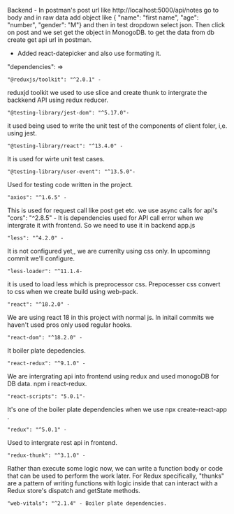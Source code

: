 Backend - In postman's post url like http://localhost:5000/api/notes go to body and in raw data add object like { "name": "first name", "age": "number", "gender": "M"} and then in test dropdown select json. Then click on post and we set get the object in MonogoDB. to get the data from db create get api url in postman. 

* Added react-datepicker and also use formating it.


"dependencies": =>

    "@reduxjs/toolkit": "^2.0.1" - 
  reduxjd toolkit we used to use slice and create thunk to intergrate the backkend API using redux reducer.
    
    "@testing-library/jest-dom": "^5.17.0"- 
  it used being used to write the unit test of the components of client foler, i,e. using jest.
    
    "@testing-library/react": "^13.4.0" - 
  It is used for wirte unit test cases. 
    
    "@testing-library/user-event": "^13.5.0"- 
  Used for testing code written in the project.
    
    "axios": "^1.6.5" - 
  This is used for request call like post get etc. we use async calls for api's
    "cors": "^2.8.5" - 
  It is dependencies used for API call error when we intergrate it with frontend. So we need to use it in backend app.js
    
    "less": "^4.2.0" - 
  It is not configured yet,, we  are currenlty using css only. In upcominng commit we'll configure.
    
    "less-loader": "^11.1.4- 
  it is used to load less which is preprocessor css. Prepocesser css convert to css when we create build using web-pack.
    
    "react": "^18.2.0" - 
  We are using react 18 in this project with normal js. In initail commits we haven't used pros only used regular hooks.
    
    "react-dom": "^18.2.0" - 
  It boiler plate depedencies.
    
    "react-redux": "^9.1.0" - 
  We are intergrating api into frontend using redux and used monogoDB for DB data. npm i react-redux.
    
    "react-scripts": "5.0.1"- 
  It's one of the boiler plate dependencies when we use npx create-react-app <app-name>.
    
    "redux": "^5.0.1" - 
  Used to intergrate rest api in frontend.
    
    "redux-thunk": "^3.1.0" - 
  Rather than execute some logic now, we can write a function body or code that can be used to perform the work later. 
    For Redux specifically, "thunks" are a pattern of writing functions with logic inside that can interact with a Redux store's dispatch and getState methods.
    
    "web-vitals": "^2.1.4" - Boiler plate dependencies.
